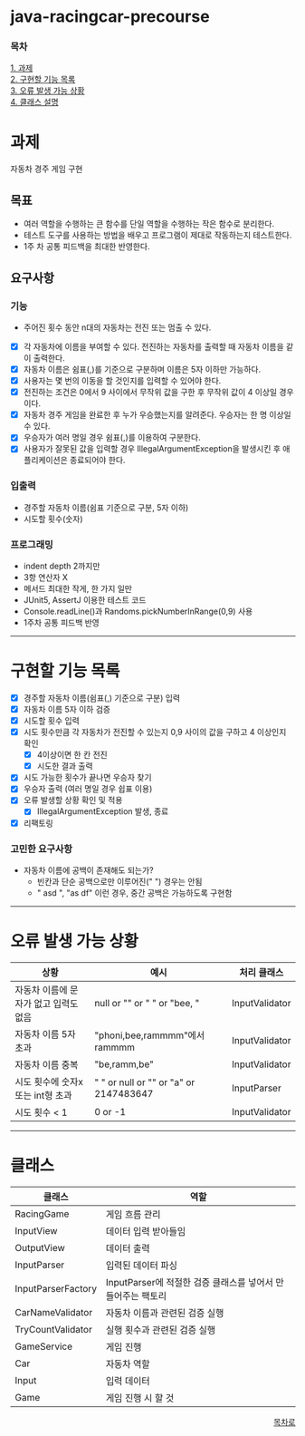 # java-racingcar-precourse

### 목차

[1. 과제](#과제)  
[2. 구현할 기능 목록](#구현할-기능-목록)  
[3. 오류 발생 가능 상황](#오류-발생-가능-상황)  
[4. 클래스 설명](#클래스)  

# 과제

자동차 경주 게임 구현

## 목표

- 여러 역할을 수행하는 큰 함수를 단일 역할을 수행하는 작은 함수로 분리한다.
- 테스트 도구를 사용하는 방법을 배우고 프로그램이 제대로 작동하는지 테스트한다.
- 1주 차 공통 피드백을 최대한 반영한다.

## 요구사항

### 기능

- 주어진 횟수 동안 n대의 자동차는 전진 또는 멈출 수 있다.
- [x] 각 자동차에 이름을 부여할 수 있다. 전진하는 자동차를 출력할 때 자동차 이름을 같이 출력한다.
- [x] 자동차 이름은 쉼표(,)를 기준으로 구분하며 이름은 5자 이하만 가능하다.
- [x] 사용자는 몇 번의 이동을 할 것인지를 입력할 수 있어야 한다.
- [x] 전진하는 조건은 0에서 9 사이에서 무작위 값을 구한 후 무작위 값이 4 이상일 경우이다.
- [x] 자동차 경주 게임을 완료한 후 누가 우승했는지를 알려준다. 우승자는 한 명 이상일 수 있다.
- [x] 우승자가 여러 명일 경우 쉼표(,)를 이용하여 구분한다.
- [x] 사용자가 잘못된 값을 입력할 경우 IllegalArgumentException을 발생시킨 후 애플리케이션은 종료되어야 한다.

### 입출력

- 경주할 자동차 이름(쉼표 기준으로 구분, 5자 이하)
- 시도할 횟수(숫자)

### 프로그래밍

- indent depth 2까지만
- 3항 연산자 X
- 메서드 최대한 작게, 한 가지 일만
- JUnit5, AssertJ 이용한 테스트 코드
- Console.readLine()과 Randoms.pickNumberInRange(0,9) 사용
- 1주차 공통 피드백 반영

<hr>

# 구현할 기능 목록

- [x] 경주할 자동차 이름(쉼표(,) 기준으로 구분) 입력
- [x] 자동차 이름 5자 이하 검증
- [x] 시도할 횟수 입력
- [x] 시도 횟수만큼 각 자동차가 전진할 수 있는지 0,9 사이의 값을 구하고 4 이상인지 확인
    - [x] 4이상이면 한 칸 전진
    - [x] 시도한 결과 출력
- [x] 시도 가능한 횟수가 끝나면 우승자 찾기
- [x] 우승자 출력 (여러 명일 경우 쉽표 이용)
- [x] 오류 발생할 상황 확인 및 적용
    - [x] IllegalArgumentException 발생, 종료
- [x] 리팩토링

### 고민한 요구사항

- 자동차 이름에 공백이 존재해도 되는가?
    - 빈칸과 단순 공백으로만 이루어진(" ") 경우는 안됨
    - " asd ", "as df" 이런 경우, 중간 공백은 가능하도록 구현함

<hr>

# 오류 발생 가능 상황

| **상황**                | **예시**                                 | **처리 클래스**     |
|-----------------------|----------------------------------------|----------------|
| 자동차 이름에 문자가 없고 입력도 없음 | null or "" or " " or "bee, "           | InputValidator |
| 자동차 이름 5자 초과          | "phoni,bee,rammmm"에서 rammmm            | InputValidator |
| 자동차 이름 중복             | "be,ramm,be"                           | InputValidator |
| 시도 횟수에 숫자x 또는 int형 초과 | " " or null or "" or "a" or 2147483647 | InputParser    |
| 시도 횟수 < 1             | 0 or -1                                | InputValidator |

<hr>

# 클래스

| **클래스**            | **역할**                                 |
|--------------------|----------------------------------------|
| RacingGame         | 게임 흐름 관리                               |
| InputView          | 데이터 입력 받아들임                            |
| OutputView         | 데이터 출력                                 |
| InputParser        | 입력된 데이터 파싱                             |
| InputParserFactory | InputParser에 적절한 검증 클래스를 넣어서 만들어주는 팩토리 |
| CarNameValidator   | 자동차 이름과 관련된 검증 실행                      |
| TryCountValidator  | 실행 횟수과 관련된 검증 실행                       |
| GameService        | 게임 진행                                  |
| Car                | 자동차 역할                                 |
| Input              | 입력 데이터                                 |
| Game               | 게임 진행 시 할 것                            |

<div align="right">

[목차로](#목차)

</div>